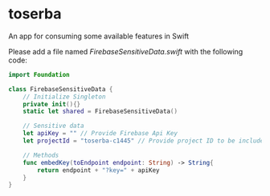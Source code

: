 # toserba
An app for consuming some available features in Swift

Please add a file named *FirebaseSensitiveData.swift* with the following code:
```swift
import Foundation

class FirebaseSensitiveData {
    // Initialize Singleton
    private init(){}
    static let shared = FirebaseSensitiveData()

    // Sensitive data
    let apiKey = "" // Provide Firebase Api Key
    let projectId = "toserba-c1445" // Provide project ID to be included in database URL address

    // Methods
    func embedKey(toEndpoint endpoint: String) -> String{
        return endpoint + "?key=" + apiKey
    }
}
```
